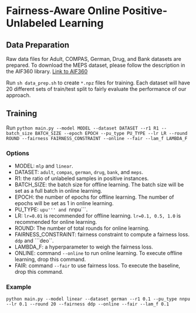 # Fairness-Aware Online Positive-Unlabeled Learning

## Data Preparation
Raw data files for Adult, COMPAS, German, Drug, and Bank datasets are prepared. To download the MEPS dataset, please follow the description in the AIF360 library. [Link to AIF360](https://github.com/Trusted-AI/AIF360/tree/502ff47a519582a653417e0957668eb5264bedcd/aif360/data/raw/meps)

Run ```sh data_prep.sh``` to create ```*.npz``` files for training. Each dataset will have 20 different sets of train/test split to fairly evaluate the performance of our approach.

## Training

Run ```python main.py --model MODEL --dataset DATASET --r1 R1 --batch_size BATCH_SIZE --epoch EPOCH --pu_type PU_TYPE --lr LR --round ROUND --fairness FAIRNESS_CONSTRAINT --online --fair --lam_f LAMBDA_F```

### Options
- MODEL: ```mlp``` and ```linear```.
- DATASET: ```adult```, ```compas```, ```german```, ```drug```, ```bank```, and ```meps```.
- R1: the ratio of unlabeled samples in positive instances.
- BATCH_SIZE: the batch size for offline learning. The batch size will be set as a full batch in online learning.
- EPOCH: the number of epochs for offline learning. The number of epochs will be set as 1 in online learning.
- PU_TYPE: ```upu''' and ```nnpu```.
- LR: ```lr=0.01``` is recommended for offline learning. ```lr=0.1, 0.5, 1.0``` is recommended for online learning.
- ROUND: The number of total rounds for online learning.
- FAIRNESS_CONSTRAINT: fairness constraint to compute a fairness loss. ```ddp``` and ```deo``.
- LAMBDA_F: a hyperparameter to weigh the fairness loss.
- ONLINE: command ```--online``` to run online learning. To execute offline learning, drop this command.
- FAIR: command ```--fair``` to use fairness loss. To execute the baseline, drop this command.

### Example
```python main.py --model linear --dataset german --r1 0.1 --pu_type nnpu --lr 0.1 --round 20 --fairness ddp --online --fair --lam_f 0.1```
